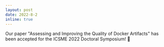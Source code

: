 ```yaml
---
layout: post
date: 2022-8-2
inline: true
---
```


Our paper "Assessing and Improving the Quality of Docker Artifacts" has been accepted for the ICSME 2022 Doctoral Symposium! :tada:
